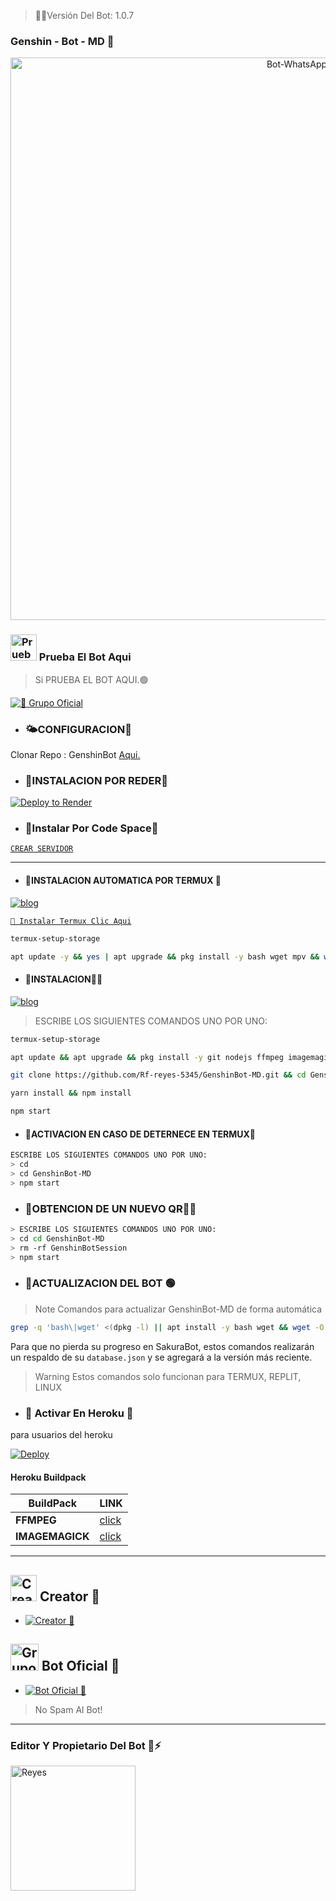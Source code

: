 > 🚩🧿Versión Del Bot: 1.0.7

###  Genshin - Bot - MD 🌸
<p align="center">
<img src="https://i.postimg.cc/zv729qy4/Whats-App-Image-2024-04-13-at-06-51-33.jpg" alt="Bot-WhatsApp" width="900"/>
</p>

### <img src="https://i.pinimg.com/originals/19/80/6e/19806e91932e6054965fc83b85241270.gif" alt="Prueba El Bot Aqui" width="42" height="42"> Prueba El Bot Aqui

> Si PRUEBA EL BOT AQUI.🟢

<a href="https://chat.whatsapp.com/HLzGa59AvZXBKd5INhzb6v"><img alt="📍 Grupo Oficial" src="https://img.shields.io/badge/Grupo-Oficial-25D366?style=for-the-badge&logo=whatsapp&logoColor=white"/></a>


- ### 🌤CONFIGURACION🧩
 Clonar Repo : GenshinBot [Aqui.](https://github.com/Rf-reyes-5345/GenshinBot-MD.git)

   
  
- ### 🧸INSTALACION POR REDER🧩

[![Deploy to Render](https://render.com/images/deploy-to-render-button.svg)](https://dashboard.render.com/blueprint/new?repo=https%3A%2F%2Fgithub.com%2diegojadibot%2FSakuraBotLite-MD) 

- ### 📍Instalar Por Code Space🧸

[`CREAR SERVIDOR`](https://github.com/codespaces/new?skip_quickstart=true&machine=basicLinux32gb&repo=738341999&ref=main&geo=UsEast)
***

- #### 📍INSTALACION AUTOMATICA POR TERMUX 🧸

[![blog](https://img.shields.io/badge/Instalacion-Automatica-FF0000?style=for-the-badge&logo=youtube&logoColor=white)
](https://youtu.be/X-wQbVhLb8w?si=UdP9uM5SPFRY75nU)

[`🧩 Instalar Termux Clic Aqui`](https://www.mediafire.com/file/3hsvi3xkpq3a64o/termux_118.apk/file)
 
```bash
termux-setup-storage
```

```bash
apt update -y && yes | apt upgrade && pkg install -y bash wget mpv && wget -O - https://github.com/Rf-reyes-5345/GenshinBot-MD.git-MD/master/sakura.sh | bash
```

- #### 📍INSTALACION👨‍💻

[![blog](https://img.shields.io/badge/Instalacion-Manual-FF0000?style=for-the-badge&logo=youtube&logoColor=white)
](https://youtu.be/9-v4XwMTJYE?si=STdO2GwZR1GAmXfA)

> ESCRIBE LOS SIGUIENTES COMANDOS UNO POR UNO:

```bash
termux-setup-storage
```
```bash
apt update && apt upgrade && pkg install -y git nodejs ffmpeg imagemagick yarn
```
```bash
git clone https://github.com/Rf-reyes-5345/GenshinBot-MD.git && cd GenshinBot-MD
```
```bash
yarn install && npm install
```
```bash
npm start
```

- #### 📍ACTIVACION EN CASO DE DETERNECE EN TERMUX🧸
```bash
ESCRIBE LOS SIGUIENTES COMANDOS UNO POR UNO:
> cd 
> cd GenshinBot-MD
> npm start
```

- ### 📍OBTENCION DE UN NUEVO QR👨‍💻 
```bash
> ESCRIBE LOS SIGUIENTES COMANDOS UNO POR UNO:
> cd cd GenshinBot-MD
> rm -rf GenshinBotSession
> npm start
```
- ### 📍ACTUALIZACION DEL BOT 🟢
> Note Comandos para actualizar GenshinBot-MD de forma automática
```bash
grep -q 'bash\|wget' <(dpkg -l) || apt install -y bash wget && wget -O - https://raw.githubusercontent.com/Jhonatancondori/GenshinBot-MD/master/update.sh | bash
```
Para que no pierda su progreso en SakuraBot, estos comandos realizarán un respaldo de su `database.json` y se agregará a la versión más reciente.

> Warning Estos comandos solo funcionan para TERMUX, REPLIT, LINUX

- ### 📍 Activar En Heroku 🚀
para usuarios del heroku

[![Deploy](https://www.herokucdn.com/deploy/button.svg)](https://heroku.com/deploy?template=https://github.com/Rf-reyes-5345/GenshinBot-MD)

#### Heroku Buildpack
| BuildPack | LINK |
|--------|--------|
| **FFMPEG** |[click](https://github.com/Rf-reyes-5345/GenshinBot-MD.git) |
| **IMAGEMAGICK** | [click](https://github.com/DuckyTeam/heroku-buildpack-imagemagick) |

***


## <img src="https://i.pinimg.com/originals/19/80/6e/19806e91932e6054965fc83b85241270.gif" alt="Creator 🧸" width="42" height="42"> Creator 🧸

* <a href="https://wa.me/59175409126"><img alt="Creator 🧸" src="https://img.shields.io/badge/Reyes - Creator🧸-25D366?style=for-the-badge&logo=whatsapp&logoColor=white"/></a>


## <img src="https://static.wikia.nocookie.net/nyancat/images/d/d3/Nyan-cat.gif/revision/latest/scale-to-width-down/400?cb=20131231222500&path-prefix=es" alt="Grupo" width="45" height="43"> Bot Oficial 📍

* <a href="https://wa.me/59175409126?text=!menu"><img alt="Bot Oficial 📍" src="https://img.shields.io/badge/Bot - Oficial📍-25D366?style=for-the-badge&logo=whatsapp&logoColor=white"/></a>

> No Spam Al Bot!
---------

### Editor Y Propietario Del Bot 🌹⚡️
<a
href="https://github.com/Rf-reyes-5345"><img src="https://github.com/Reyes5345.png" width="200" height="200" alt="Reyes"/></a>


